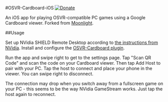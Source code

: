 #OSVR-Cardboard-iOS [![Donate](https://nourish.je/assets/images/donate.svg)](http://ko-fi.com/A250KJT)

An iOS app for playing OSVR-compatible PC games using a Google Cardboard viewer. Forked from [Moonlight](https://github.com/moonlight-stream/moonlight-ios).

##Usage

Set up NVidia SHIELD Remote Desktop according to [the instructions from NVidia](http://nvidia.custhelp.com/app/answers/detail/a_id/3489/~/shield-remote-desktop). Install and configure the [OSVR-Cardboard plugin](https://github.com/simlrh/OSVR-Cardboard).

Run the app and swipe right to get to the settings page. Tap "Scan QR Code" and scan the code on your Cardboard viewer. Then tap Add Host to pair with your PC. Tap the host to connect and place your phone in the viewer. You can swipe right to disconnect.

The connection may drop when you switch away from a fullscreen game on your PC - this seems to be the way NVidia GameStream works. Just tap the host again to reconnect.
